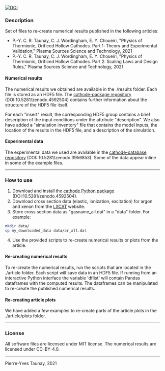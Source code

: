 [![DOI](https://zenodo.org/badge/DOI/10.5281/zenodo.4615625.svg)](https://doi.org/10.5281/zenodo.4615625)

### Description
Set of files to re-create numerical results published in the following articles:

* P.-Y. C. R. Taunay, C. J. Wordingham, E. Y. Choueiri, 
"Physics of Thermionic, Orificed Hollow Cathodes. Part 1: Theory and Experimental Validation," 
Plasma Sources Science and Technology, 2021
* P.-Y. C. R. Taunay, C. J. Wordingham, E. Y. Choueiri, 
"Physics of Thermionic, Orificed Hollow Cathodes. Part 2: Scaling Laws and Design Rules," 
Plasma Sources Science and Technology, 2021.

#### Numerical results
The numerical results we obtained are available in the ./results folder. Each file is stored 
as an HDF5 file. 
The [cathode-package repository](https://github.com/eppdyl/cathode-package) (DOI:10.5281/zenodo.4592504) 
contains further information about the structure of the HDF5 file itself.

For each "insert" result, the corresponding HDF5 group contains a brief description of the input 
conditions under the attribute "description".
We also have added a "simulation inventory" file that contains the model inputs, the location of the results 
in the HDF5 file, and a description of the simulation. 

#### Experimental data
The experimental data we used are available in the [cathode-database repository](https://github.com/eppdyl/cathode-database) 
(DOI: 10.5281/zenodo.3956853). Some of the data appear inline in some of the example files. 

---
### How to use
1. Download and install the [cathode Python package](https://github.com/eppdyl/cathode-package) (DOI:10.5281/zenodo.4592504).
2. Download cross section data (elastic, ionization, excitation) for argon and xenon from the [LXCAT](https://lxcat.net) website.
3. Store cross section data as "gasname_all.dat" in a "data" folder. For example: 
```bash
mkdir data/
cp my_downloaded_data data/ar_all.dat
```
4. Use the provided scripts to re-create numerical results or plots from the article.

#### Re-creating numerical results
To re-create the numerical results, run the scripts that are located in the ./article folder. 
Each script will save data in an HDF5 file. 
If running from an interactive Python interface the variable 'dflist' 
will contain Pandas dataframes with the computed results. 
The dataframes can be manipulated to re-create the published numerical results. 

#### Re-creating article plots
We have added a few examples to re-create parts of the article plots in the ./article/plots folder.

---
### License
All software files are licensed under MIT license.
The numerical results are licensed under CC-BY-4.0. 

---
Pierre-Yves Taunay, 2021
